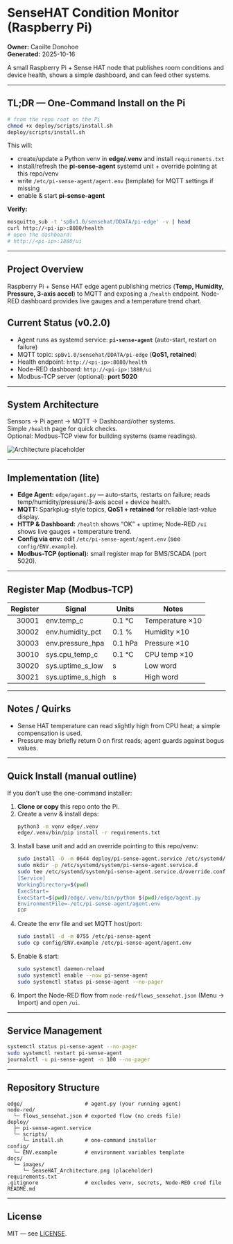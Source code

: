 # SenseHAT Condition Monitor (Raspberry Pi)

**Owner:** Caoilte Donohoe  
**Generated:** 2025-10-16

A small Raspberry Pi + Sense HAT node that publishes room conditions and device health, shows a simple dashboard, and can feed other systems.

---

## TL;DR — One-Command Install on the Pi
```bash
# from the repo root on the Pi
chmod +x deploy/scripts/install.sh
deploy/scripts/install.sh
```

This will:
- create/update a Python venv in **edge/.venv** and install `requirements.txt`
- install/refresh the **pi-sense-agent** systemd unit + override pointing at this repo/venv
- write `/etc/pi-sense-agent/agent.env` (template) for MQTT settings if missing
- enable & start **pi-sense-agent**

**Verify:**
```bash
mosquitto_sub -t 'spBv1.0/sensehat/DDATA/pi-edge' -v | head
curl http://<pi-ip>:8080/health
# open the dashboard:
# http://<pi-ip>:1880/ui
```

---

## Project Overview
Raspberry Pi + Sense HAT edge agent publishing metrics (**Temp, Humidity, Pressure, 3-axis accel**) to MQTT and exposing a `/health` endpoint. Node-RED dashboard provides live gauges and a temperature trend chart.

## Current Status (v0.2.0)
- Agent runs as systemd service: **`pi-sense-agent`** (auto-start, restart on failure)
- MQTT topic: `spBv1.0/sensehat/DDATA/pi-edge` (**QoS1, retained**)
- Health endpoint: `http://<pi-ip>:8080/health`
- Node-RED dashboard: `http://<pi-ip>:1880/ui`
- Modbus-TCP server (optional): **port 5020**

---

## System Architecture
Sensors → Pi agent → MQTT → Dashboard/other systems.  
Simple `/health` page for quick checks.  
Optional: Modbus-TCP view for building systems (same readings).

![Architecture placeholder](docs/images/SenseHAT_Architecture.png)

---

## Implementation (lite)
- **Edge Agent:** `edge/agent.py` — auto-starts, restarts on failure; reads temp/humidity/pressure/3-axis accel + device health.
- **MQTT:** Sparkplug-style topics, **QoS1 + retained** for reliable last-value display.
- **HTTP & Dashboard:** `/health` shows “OK” + uptime; Node-RED `/ui` shows live gauges + temperature trend.
- **Config via env:** edit `/etc/pi-sense-agent/agent.env` (see `config/ENV.example`).
- **Modbus-TCP (optional):** small register map for BMS/SCADA (port 5020).

---

## Register Map (Modbus-TCP)
| Register | Signal            | Units  | Notes           |
|--------:|--------------------|--------|-----------------|
|   30001 | env.temp_c         | 0.1 °C | Temperature ×10 |
|   30002 | env.humidity_pct   | 0.1 %  | Humidity ×10    |
|   30003 | env.pressure_hpa   | 0.1 hPa| Pressure ×10    |
|   30010 | sys.cpu_temp_c     | 0.1 °C | CPU temp ×10    |
|   30020 | sys.uptime_s_low   | s      | Low word        |
|   30021 | sys.uptime_s_high  | s      | High word       |

---

## Notes / Quirks
- Sense HAT temperature can read slightly high from CPU heat; a simple compensation is used.
- Pressure may briefly return 0 on first reads; agent guards against bogus values.

---

## Quick Install (manual outline)
If you don’t use the one-command installer:

1. **Clone or copy** this repo onto the Pi.
2. Create a venv & install deps:
   ```bash
   python3 -m venv edge/.venv
   edge/.venv/bin/pip install -r requirements.txt
   ```
3. Install base unit and add an override pointing to this repo/venv:
   ```bash
   sudo install -D -m 0644 deploy/pi-sense-agent.service /etc/systemd/system/pi-sense-agent.service
   sudo mkdir -p /etc/systemd/system/pi-sense-agent.service.d
   sudo tee /etc/systemd/system/pi-sense-agent.service.d/override.conf >/dev/null <<EOF
   [Service]
   WorkingDirectory=$(pwd)
   ExecStart=
   ExecStart=$(pwd)/edge/.venv/bin/python $(pwd)/edge/agent.py
   EnvironmentFile=-/etc/pi-sense-agent/agent.env
   EOF
   ```
4. Create the env file and set MQTT host/port:
   ```bash
   sudo install -d -m 0755 /etc/pi-sense-agent
   sudo cp config/ENV.example /etc/pi-sense-agent/agent.env
   ```
5. Enable & start:
   ```bash
   sudo systemctl daemon-reload
   sudo systemctl enable --now pi-sense-agent
   sudo systemctl status pi-sense-agent --no-pager
   ```
6. Import the Node-RED flow from `node-red/flows_sensehat.json` (Menu → Import) and open `/ui`.

---

## Service Management
```bash
systemctl status pi-sense-agent --no-pager
sudo systemctl restart pi-sense-agent
journalctl -u pi-sense-agent -n 100 --no-pager
```

---

## Repository Structure
```
edge/                    # agent.py (your running agent)
node-red/
  └─ flows_sensehat.json # exported flow (no creds file)
deploy/
  ├─ pi-sense-agent.service
  └─ scripts/
     └─ install.sh       # one-command installer
config/
  └─ ENV.example         # environment variables template
docs/
  └─ images/
     └─ SenseHAT_Architecture.png (placeholder)
requirements.txt
.gitignore               # excludes venv, secrets, Node-RED cred file
README.md
```

---

## License
MIT — see [LICENSE](LICENSE).
